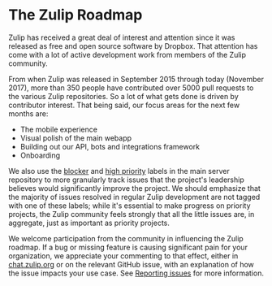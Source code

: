 # The Zulip Roadmap

Zulip has received a great deal of interest and attention since it was
released as free and open source software by Dropbox.  That attention
has come with a lot of active development work from members of the
Zulip community.

From when Zulip was released in September 2015 through today (November
2017), more than 350 people have contributed over 5000 pull requests to the
various Zulip repositories. So a lot of what gets done is driven by
contributor interest. That being said, our focus areas for the next few
months are:
* The mobile experience
* Visual polish of the main webapp
* Building out our API, bots and integrations framework
* Onboarding

We also use the [blocker][label-blocker] and [high priority][label-high]
labels in the main server repository to more granularly track issues that
the project's leadership believes would significantly improve the project.
We should emphasize that the majority of issues resolved in regular
Zulip development are not tagged with one of these labels; while it's
essential to make progress on priority projects, the Zulip community feels
strongly that all the little issues are, in aggregate, just as important as
priority projects.

We welcome participation from the community in influencing the Zulip
roadmap.  If a bug or missing feature is causing significant pain for your
organization, we appreciate your commenting to that effect, either in
[chat.zulip.org](chat-zulip-org.html) or on the relevant GitHub issue, with
an explanation of how the issue impacts your use case. See
[Reporting issues](contributing.html#reporting-issues) for more information.

[label-blocker]:
https://github.com/zulip/zulip/issues?q=is%3Aissue+is%3Aopen+label%3A%22priority%3A+blocker%22
[label-high]:
https://github.com/zulip/zulip/issues?q=is%3Aissue+is%3Aopen+label%3A%22priority%3A+high%22
